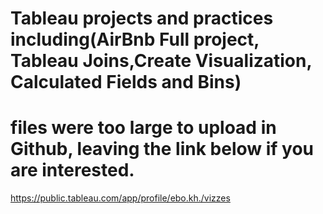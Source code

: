 # Tableau projects and practices including(AirBnb Full project, Tableau Joins,Create Visualization, Calculated Fields and Bins)
# files were too large to upload in Github, leaving the link below if you are interested.
https://public.tableau.com/app/profile/ebo.kh./vizzes
